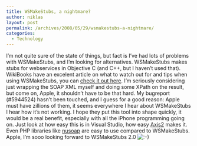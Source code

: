 ```yaml
---
title: WSMakeStubs, a nightmare?
author: niklas
layout: post
permalink: /archives/2008/05/29/wsmakestubs-a-nightmare/
categories:
  - Technology
---
```

I&#8217;m not quite sure of the state of things, but fact is I&#8217;ve had lots of problems with WSMakeStubs, and I&#8217;m looking for alternatives. WSMakeStubs makes stubs for webservices in Objective C (and C++, but I haven&#8217;t used that). WikiBooks have an excelent article on what to watch out for and tips when using WSMakeStubs, you can [check it out here][1]. I&#8217;m seriously considering just wrapping the SOAP XML myself and doing some XPath on the result, but come on, Apple, it shouldn&#8217;t have to be that hard. My bugreport (#5944524) hasn&#8217;t been touched, and I guess for a good reason: Apple must have zillions of them, it seems everywhere I hear about WSMakeStubs I hear how it&#8217;s not working. I hope they put this tool into shape quickly, it would be a real benefit, especially with all the iPhone programming going on. Just look at how easy this is in Visual Studio, how easy [Axis2][2] makes it. Even PHP libraries like [nusoap][3] are easy to use compared to WSMakeStubs. Apple, I&#8217;m sooo looking forward to WSMakeStubs 2.0 <img src='http://blog.saers.com/wp-includes/images/smilies/icon_smile.gif' alt=':-)' class='wp-smiley' />

 [1]: http://en.wikibooks.org/wiki/Programming:WebObjects/Web_Services/Web_Service_Provider#Consuming_with_WebServicesCore.framework
 [2]: http://ws.apache.org/axis2/
 [3]: http://sourceforge.net/projects/nusoap/